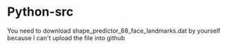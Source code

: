 # Python-src
You need to download shape_predictor_68_face_landmarks.dat by yourself because I can't upload the file into github
